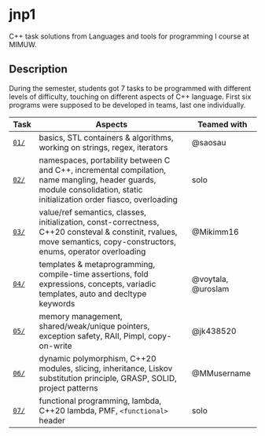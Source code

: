 # jnp1
C++ task solutions from Languages and tools for programming I course at MIMUW.

## Description
During the semester, students got 7 tasks to be programmed with different
levels of difficulty, touching on different aspects of C++ language. First six
programs were supposed to be developed in teams, last one individually.

| Task         | Aspects                                                                                                                                                                 | Teamed with        |
|--------------|-------------------------------------------------------------------------------------------------------------------------------------------------------------------------|--------------------|
| [`01/`](01/) | basics, STL containers & algorithms, working on strings, regex, iterators                                                                                               | @saosau            |
| [`02/`](02/) | namespaces, portability between C and C++, incremental compilation, name mangling, header guards, module consolidation, static initialization order fiasco, overloading | solo               |
| [`03/`](03/) | value/ref semantics, classes, initialization, const-correctness, C++20 consteval & constinit, rvalues, move semantics, copy-constructors, enums, operator overloading   | @Mikimm16          |
| [`04/`](04/) | templates & metaprogramming, compile-time assertions, fold expressions, concepts, variadic templates, auto and decltype keywords                                         | @voytala, @uroslam |
| [`05/`](05/) | memory management, shared/weak/unique pointers, exception safety, RAII, Pimpl, copy-on-write                                                                            | @jk438520          |
| [`06/`](06/) | dynamic polymorphism, C++20 modules, slicing, inheritance, Liskov substitution principle, GRASP, SOLID, project patterns                                                | @MMusername        |
| [`07/`](07/) | functional programming, lambda, C++20 lambda, PMF, `<functional>` header                                                                                                | solo               |
